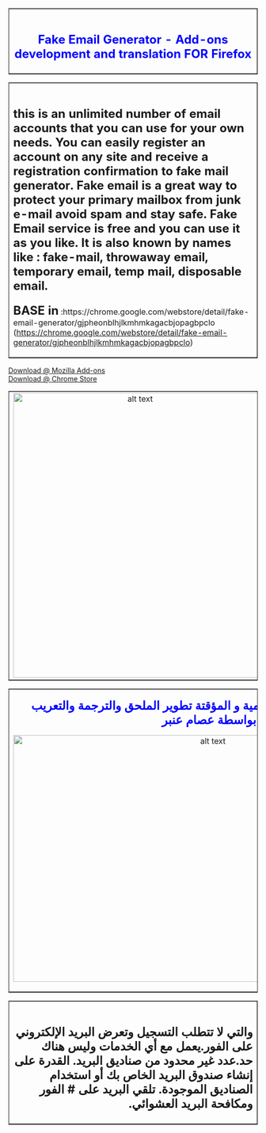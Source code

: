 <html>

<head>
<meta http-equiv="Content-Type" content="text/html; charset=utf-8">
</head>

<body>


<table border="1" width="100%"><tr><td>
<h1 align="center"><font color="#0000FF" size="5">Fake Email Generator - Add-ons development and translation FOR Firefox</font></h1>
		</td>
	</tr></table>

<table border="1" width="100%"><tr><td align="left" valign="top">
<h1 align="left"><font size="5">this is an unlimited number of email accounts that you can use for your own needs. You can easily register an account on any site and receive a registration confirmation to fake mail generator. Fake email is a great way to protect your primary mailbox from junk e-mail avoid spam and stay safe. Fake Email service is free and you can use it as you like. It is also known by names like : fake-mail, throwaway email, temporary email, temp mail, disposable email.</font></h1>
		<p align="left"> </p>
<p align="left"><b><font size="5">BASE in</font></b> :<a>https://chrome.google.com/webstore/detail/fake-email-generator/gjpheonblhjlkmhmkagacbjopagbpclo</a> (<a href="https://chrome.google.com/webstore/detail/fake-email-generator/gjpheonblhjlkmhmkagacbjopagbpclo">https://chrome.google.com/webstore/detail/fake-email-generator/gjpheonblhjlkmhmkagacbjopagbpclo</a>)</p>
		<p> </p>
		<p> </p></td>
	</tr></table>


[Download @ Mozilla Add-ons](https://addons.mozilla.org/ar/firefox/addon/fake-email-generator/) 
<br>[Download @ Chrome Store](https://chrome.google.com/webstore/detail/fake-email-generator/gjpheonblhjlkmhmkagacbjopagbpclo)
<div align="center">
<table border="1" width="100%"><tr>
		<td align="center" width="50%">
		<img src="https://b.top4top.io/p_23324fbm82.jpg" alt="alt text" width="497" height="576" /></td>
		<td align="center" width="50%">
		<img src="https://a.top4top.io/p_23324ot4c1.jpg" alt="alt text" width="404" height="475" align="middle" /></td>
	</tr></table></div>
<table border="1" width="100%"><tr><td>
		<p align="center"><b><font color="#0000FF" size="5">مولد البريد الإلكتروني الوهمية و المؤقتة  تطوير الملحق والترجمة والتعريب  بواسطة عصام عنبر</font></b></p>
		<p align="center">
		<img src="https://g.top4top.io/p_2328b8nz81.gif" alt="alt text" width="791" height="499" /></p></td>
	</tr></table>

<table border="1" width="100%"><tr><td align="right">
		<h1 align="right" dir="rtl"><font size="5">والتي لا تتطلب التسجيل وتعرض البريد الإلكتروني على الفور.يعمل مع أي الخدمات وليس هناك حد.عدد غير محدود من صناديق البريد. القدرة على إنشاء صندوق البريد الخاص بك أو استخدام الصناديق الموجودة. تلقي البريد على # الفور ومكافحة البريد العشوائي.</font></h1> </td>
	</tr></table></body>

</html>

